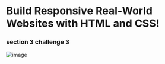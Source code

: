 # Build Responsive Real-World Websites with HTML and CSS! 
### section 3 challenge 3
![image](https://user-images.githubusercontent.com/35812858/176014574-3fcd0506-8408-4d11-b90e-5b3c744f98f0.png)

